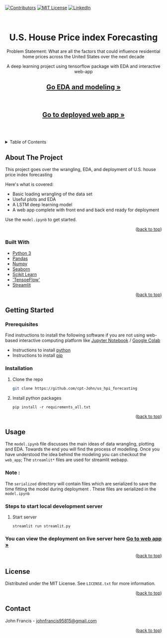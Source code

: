<div id="top"></div>

[![Contributors][contributors-shield]][contributors-url]
[![MIT License][license-shield]][license-url]
[![LinkedIn][linkedin-shield]][linkedin-url]

<!-- PROJECT LOGO -->
<br />
<div align="center">

  <h1 align="center">U.S. House Price index Forecasting</h1>
  <p>Problem Statement: What are all the factors that could influence residential home prices across the United States over the next decade</p>
  <p align="center">
    A deep learning project using tensorflow package with EDA and interactive web-app
    <br />
    <a href="https://github.com/cpt-John/us_hpi_forecastingus_hpi_forecasting/blob/master/model.ipynb"><strong><h2>Go EDA and modeling »</h2></strong></a>
    <br />
    <a href="https://cpt-john-us-hpi-forecasting-streamlit-y33hzf.streamlitapp.com/"><strong><h2>Go to deployed web app »</h2></strong></a>
    <br />
    <br />
  </p>
</div>

<!-- TABLE OF CONTENTS -->
<details>
  <summary>Table of Contents</summary>
  <ol>
    <li>
      <a href="#about-the-project">About The Project</a>
      <ul>
        <li><a href="#built-with">Built With</a></li>
      </ul>
    </li>
    <li>
      <a href="#getting-started">Getting Started</a>
      <ul>
        <li><a href="#prerequisites">Prerequisites</a></li>
        <li><a href="#installation">Installation</a></li>
      </ul>
    </li>
    <li><a href="#usage">Usage</a></li>
    <li><a href="#license">License</a></li>
    <li><a href="#contact">Contact</a></li>
  </ol>
</details>

<!-- ABOUT THE PROJECT -->

## About The Project

This project goes over the wrangling, EDA, and deployment of U.S. house price index forecasting

Here's what is covered:

- Basic loading wrangling of the data set
- Useful plots and EDA
- A LSTM deep learning model
- A web app complete with front end and back end ready for deployment

Use the `model.ipynb` to get started.

<p align="right">(<a href="#top">back to top</a>)</p>

### Built With

- [Python 3](https://www.python.org/)
- [Pandas](https://pandas.pydata.org/)
- [Numpy](https://numpy.org/)
- [Seaborn](https://seaborn.pydata.org/)
- [Scikit Learn](https://scikit-learn.org/stable/)
- ['TensoeFlow'](https://www.tensorflow.org/)
- [Streamlit](https://share.streamlit.io/)

<p align="right">(<a href="#top">back to top</a>)</p>

<!-- GETTING STARTED -->

## Getting Started

### Prerequisites

Find instructions to install the following software if you are not using web-based interactive computing platform like [Jupyter Notebook](https://jupyter.org/) / [Google Colab](https://colab.research.google.com/?)

- Instructions to install [python](https://wiki.python.org/moin/BeginnersGuide/Download)
- Instructions to install [pip](https://pip.pypa.io/en/stable/installation/)

### Installation

1. Clone the repo
   ```sh
   git clone https://github.com/cpt-John/us_hpi_forecasting
   ```
2. Install python packages

   ```
   pip install -r requirements_all.txt
   ```

<p align="right">(<a href="#top">back to top</a>)</p>

<!-- USAGE EXAMPLES -->

## Usage

The `model.ipynb` file discusses the main ideas of data wrangling, plotting and EDA. Towards the end you will find the process of modelling. Once you have understood the idea behind the modeling you can checkout the `web_app`; The `streamlit*` files are used for streamlit webapp.

### Note :

The `serialized` directory will contain files which are serialized to save the time fitting the model during deployment . These files are serialized in the `model.ipynb`

### Steps to start local development server

1. Start server
   ```
   streamlit run streamlit.py
   ```

### You can view the deployment on live server here <a href="https://cpt-john-us-hpi-forecasting-streamlit-y33hzf.streamlitapp.com/"><strong>Go to web app »</strong></a>

<p align="right">(<a href="#top">back to top</a>)</p>

<!-- LICENSE -->

## License

Distributed under the MIT License. See `LICENSE.txt` for more information.

<p align="right">(<a href="#top">back to top</a>)</p>

<!-- CONTACT -->

## Contact

John Francis - johnfrancis95815@gmail.com

<p align="right">(<a href="#top">back to top</a>)</p>

<!-- MARKDOWN LINKS & IMAGES -->

[contributors-shield]: https://img.shields.io/github/contributors/cpt-John/us_hpi_forecasting?style=for-the-badge
[contributors-url]: https://github.com/cpt-John
[license-shield]: https://img.shields.io/github/license/cpt-John/us_hpi_forecasting?style=for-the-badge
[license-url]: https://github.com/cpt-John/us_hpi_forecasting/blob/master/LICENSE.txt
[linkedin-shield]: https://img.shields.io/badge/-LinkedIn-black.svg?style=for-the-badge&logo=linkedin&colorB=555
[linkedin-url]: https://www.linkedin.com/in/john-francis-526999148/
